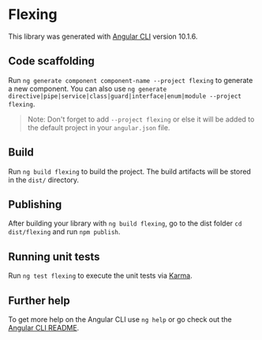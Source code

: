 # Flexing

This library was generated with [Angular CLI](https://github.com/angular/angular-cli) version 10.1.6.

## Code scaffolding

Run `ng generate component component-name --project flexing` to generate a new component. You can also use `ng generate directive|pipe|service|class|guard|interface|enum|module --project flexing`.
> Note: Don't forget to add `--project flexing` or else it will be added to the default project in your `angular.json` file. 

## Build

Run `ng build flexing` to build the project. The build artifacts will be stored in the `dist/` directory.

## Publishing

After building your library with `ng build flexing`, go to the dist folder `cd dist/flexing` and run `npm publish`.

## Running unit tests

Run `ng test flexing` to execute the unit tests via [Karma](https://karma-runner.github.io).

## Further help

To get more help on the Angular CLI use `ng help` or go check out the [Angular CLI README](https://github.com/angular/angular-cli/blob/master/README.md).
